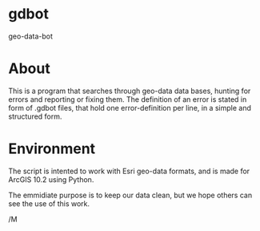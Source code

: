 gdbot
=====

geo-data-bot


About
=====

This is a program that searches through geo-data data bases, hunting for errors and reporting or fixing them.
The definition of an error is stated in form of .gdbot files, that hold one error-definition per line, in a simple and structured form.

Environment
===========

The script is intented to work with Esri geo-data formats, and is made for ArcGIS 10.2 using Python.

The emmidiate purpose is to keep our data clean, but we hope others can see the use of this work.

/M
